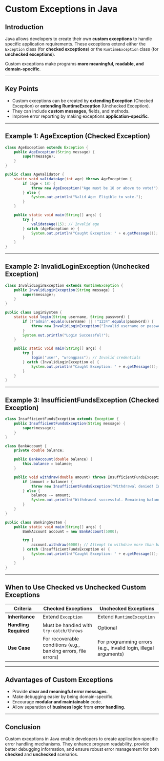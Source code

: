# Custom Exceptions in Java

## Introduction
Java allows developers to create their own **custom exceptions** to handle specific application requirements. 
These exceptions extend either the `Exception` class (for **checked exceptions**) or the `RuntimeException` class (for **unchecked exceptions**).

Custom exceptions make programs **more meaningful, readable, and domain-specific**.

---

## Key Points
- Custom exceptions can be created by **extending Exception** (Checked Exception) or **extending RuntimeException** (Unchecked Exception).
- They can include **custom messages**, fields, and methods.
- Improve error reporting by making exceptions **application-specific**.

---

## Example 1: AgeException (Checked Exception)

```java
class AgeException extends Exception {
    public AgeException(String message) {
        super(message);
    }
}

public class AgeValidator {
    static void validateAge(int age) throws AgeException {
        if (age < 18) {
            throw new AgeException("Age must be 18 or above to vote!");
        } else {
            System.out.println("Valid Age: Eligible to vote.");
        }
    }

    public static void main(String[] args) {
        try {
            validateAge(15); // Invalid age
        } catch (AgeException e) {
            System.out.println("Caught Exception: " + e.getMessage());
        }
    }
}
```

---

## Example 2: InvalidLoginException (Unchecked Exception)

```java
class InvalidLoginException extends RuntimeException {
    public InvalidLoginException(String message) {
        super(message);
    }
}

public class LoginSystem {
    static void login(String username, String password) {
        if (!"admin".equals(username) || !"1234".equals(password)) {
            throw new InvalidLoginException("Invalid username or password!");
        }
        System.out.println("Login Successful!");
    }

    public static void main(String[] args) {
        try {
            login("user", "wrongpass"); // Invalid credentials
        } catch (InvalidLoginException e) {
            System.out.println("Caught Exception: " + e.getMessage());
        }
    }
}
```

---

## Example 3: InsufficientFundsException (Checked Exception)

```java
class InsufficientFundsException extends Exception {
    public InsufficientFundsException(String message) {
        super(message);
    }
}

class BankAccount {
    private double balance;

    public BankAccount(double balance) {
        this.balance = balance;
    }

    public void withdraw(double amount) throws InsufficientFundsException {
        if (amount > balance) {
            throw new InsufficientFundsException("Withdrawal denied! Insufficient funds.");
        } else {
            balance -= amount;
            System.out.println("Withdrawal successful. Remaining balance: " + balance);
        }
    }
}

public class BankingSystem {
    public static void main(String[] args) {
        BankAccount account = new BankAccount(5000);

        try {
            account.withdraw(6000); // Attempt to withdraw more than balance
        } catch (InsufficientFundsException e) {
            System.out.println("Caught Exception: " + e.getMessage());
        }
    }
}
```

---

## When to Use Checked vs Unchecked Custom Exceptions
| Criteria                 | Checked Exceptions                        | Unchecked Exceptions |
|---------------------------|-------------------------------------------|----------------------|
| **Inheritance**          | Extend `Exception`                        | Extend `RuntimeException` |
| **Handling Required**    | Must be handled with `try-catch/throws`   | Optional             |
| **Use Case**             | For recoverable conditions (e.g., banking errors, file errors) | For programming errors (e.g., invalid login, illegal arguments) |

---

## Advantages of Custom Exceptions
- Provide **clear and meaningful error messages**.
- Make debugging easier by being domain-specific.
- Encourage **modular and maintainable** code.
- Allow separation of **business logic** from **error handling**.

---

## Conclusion
Custom exceptions in Java enable developers to create application-specific error handling mechanisms. 
They enhance program readability, provide better debugging information, and ensure robust error management for both **checked** and **unchecked** scenarios.
